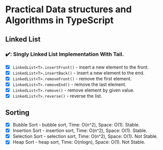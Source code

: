 # Practical Data structures and Algorithms in TypeScript

## Linked List

### :heavy_check_mark:: Singly Linked List Implementation With Tail.

- [x] `LinkedList<T>.insertFront()`             - insert a new element to the front.
- [x] `LinkedList<T>.insertBack()`              - insert a new element to the end.
- [x] `LinkedList<T>.removeFront()`             - remove the first element.
- [x] `LinkedList<T>.removeEnd()`               - remove the last element.
- [x] `LinkedList<T>.remove()`                  - remove element by given value.
- [x] `LinkedList<T>.reverse()`                 - reverse the list.

## Sorting

- [x]  Bubble Sort                              - bubble sort,    Time: O(n^2), Space: O(1). Stable.
- [x]  Insertion Sort                           - insertion sort, Time: O(n^2), Space: O(1). Stable.
- [x]  Selection Sort                           - selection sort, Time: O(n^2), Space: O(1). Not Stable.
- [x]  Heap Sort                                - heap sort,      Time: O(nlogn), Space: O(1). Not Stable.